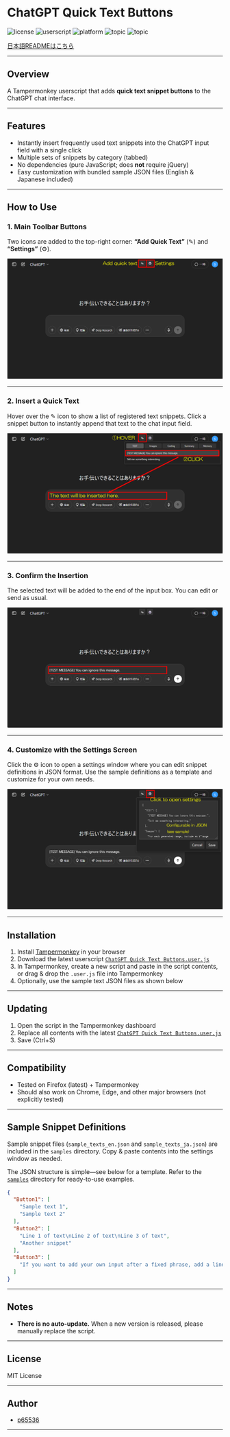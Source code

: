 # ChatGPT Quick Text Buttons
![license](https://img.shields.io/badge/license-MIT-green)
![userscript](https://img.shields.io/badge/userscript-Tampermonkey-blueviolet)
![platform](https://img.shields.io/badge/platform-ChatGPT-lightgrey)
![topic](https://img.shields.io/badge/topic-quick_insert-fcc203)
![topic](https://img.shields.io/badge/topic-productivity-40c057)

[日本語READMEはこちら](./README_ja.md)

---

## Overview

A Tampermonkey userscript that adds **quick text snippet buttons** to the ChatGPT chat interface.

---

## Features

* Instantly insert frequently used text snippets into the ChatGPT input field with a single click
* Multiple sets of snippets by category (tabbed)
* No dependencies (pure JavaScript; does **not** require jQuery)
* Easy customization with bundled sample JSON files (English & Japanese included)

---

## How to Use

### 1. Main Toolbar Buttons

Two icons are added to the top-right corner:
**“Add Quick Text”** (✎) and **“Settings”** (⚙️).

![Main toolbar (Quick Text & Settings buttons)](/docs/cqtb_001.png)

---

### 2. Insert a Quick Text

Hover over the ✎ icon to show a list of registered text snippets.
Click a snippet button to instantly append that text to the chat input field.

![Selecting and inserting a snippet](/docs/cqtb_002.png)

---

### 3. Confirm the Insertion

The selected text will be added to the end of the input box.
You can edit or send as usual.

![Text inserted in the input box](/docs/cqtb_003.png)

---

### 4. Customize with the Settings Screen

Click the ⚙️ icon to open a settings window where you can edit snippet definitions in JSON format.
Use the sample definitions as a template and customize for your own needs.

![Settings: edit definitions in JSON format](/docs/cqtb_004.png)

---

## Installation

1. Install [Tampermonkey](https://www.tampermonkey.net/) in your browser
2. Download the latest userscript
   [`ChatGPT Quick Text Buttons.user.js`](./ChatGPT%20Quick%20Text%20Buttons.user.js)
3. In Tampermonkey, create a new script and paste in the script contents, or drag & drop the `.user.js` file into Tampermonkey
4. Optionally, use the sample text JSON files as shown below

---

## Updating

1. Open the script in the Tampermonkey dashboard
2. Replace all contents with the latest [`ChatGPT Quick Text Buttons.user.js`](./ChatGPT%20Quick%20Text%20Buttons.user.js)
3. Save (Ctrl+S)

---

## Compatibility

* Tested on Firefox (latest) + Tampermonkey
* Should also work on Chrome, Edge, and other major browsers (not explicitly tested)

---

## Sample Snippet Definitions

Sample snippet files (`sample_texts_en.json` and `sample_texts_ja.json`) are included in the `samples` directory.
Copy & paste contents into the settings window as needed.

The JSON structure is simple—see below for a template.
Refer to the [`samples`](/samples) directory for ready-to-use examples.

```json
{
  "Button1": [
    "Sample text 1",
    "Sample text 2"
  ],
  "Button2": [
    "Line 1 of text\nLine 2 of text\nLine 3 of text",
    "Another snippet"
  ],
  "Button3": [
    "If you want to add your own input after a fixed phrase, add a line break at the end.\n\n"
  ]
}
```

---

## Notes

* **There is no auto-update.**
  When a new version is released, please manually replace the script.

---

## License

MIT License

---

## Author

* [p65536](https://github.com/p65536)

---
